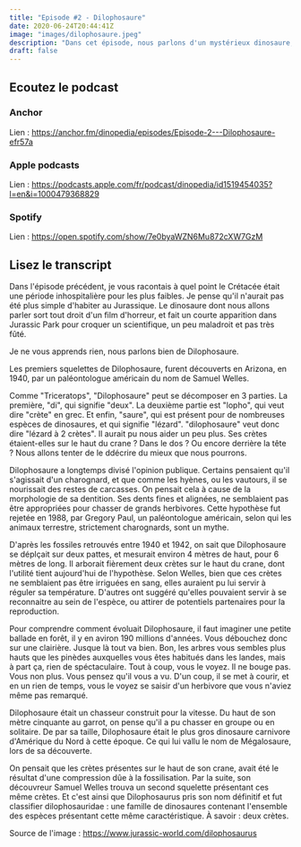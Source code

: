 ```yaml
---
title: "Episode #2 - Dilophosaure"
date: 2020-06-24T20:44:41Z
image: "images/dilophosaure.jpeg"
description: "Dans cet épisode, nous parlons d'un mystérieux dinosaure, qui a fait couler beaucoup d'encre parmi les scientifiques. Nommé Megalosaure, puis Dilophosaure, il foulait les plaines et forêts de l'Arizona au Jurassique."
draft: false
---
```


## Ecoutez le podcast

### Anchor

Lien : https://anchor.fm/dinopedia/episodes/Episode-2---Dilophosaure-efr57a

### Apple podcasts

Lien : https://podcasts.apple.com/fr/podcast/dinopedia/id1519454035?l=en&i=1000479368829

### Spotify

Lien : https://open.spotify.com/show/7e0byaWZN6Mu872cXW7GzM

## Lisez le transcript

Dans l'épisode précédent, je vous racontais à quel point le Crétacée était une période inhospitalière pour les plus faibles. Je pense qu'il n'aurait pas été plus simple d'habiter au Jurassique. Le dinosaure dont nous allons parler sort tout droit d'un film d'horreur, et fait un courte apparition dans Jurassic Park pour croquer un scientifique, un peu maladroit et pas très fûté.

Je ne vous apprends rien, nous parlons bien de Dilophosaure.

Les premiers squelettes de Dilophosaure, furent découverts en Arizona, en 1940, par un paléontologue américain du nom de Samuel Welles.

Comme "Triceratops", "Dilophosaure" peut se décomposer en 3 parties. La première, "di", qui signifie "deux". La deuxième partie est "lopho", qui veut dire "crète" en grec. Et enfin, "saure", qui est présent pour de nombreuses espèces de dinosaures, et qui signifie "lézard". "dilophosaure" veut donc dire "lézard à 2 crètes". Il aurait pu nous aider un peu plus. Ses crètes étaient-elles sur le haut du crane ? Dans le dos ? Ou encore derrière la tête ? Nous allons tenter de le ddécrire du mieux que nous pourrons.

Dilophosaure a longtemps divisé l'opinion publique. Certains pensaient qu'il s'agissait d'un charognard, et que comme les hyènes, ou les vautours, il se nourissait des restes de carcasses. On pensait cela à cause de la morphologie de sa dentition. Ses dents fines et alignées, ne semblaient pas être appropriées pour chasser de grands herbivores. Cette hypothèse fut rejetée en 1988, par Gregory Paul, un paléontologue américain, selon qui les animaux terrestre, strictement charognards, sont un mythe.

D'après les fossiles retrouvés entre 1940 et 1942, on sait que Dilophosaure se déplçait sur deux pattes, et mesurait environ 4 mètres de haut, pour 6 mètres de long. Il arborait fièrement deux crètes sur le haut du crane, dont l'utilité tient aujourd'hui de l'hypothèse. Selon Welles, bien que ces crètes ne semblaient pas être irriguées en sang, elles auraient pu lui servir à réguler sa température. D'autres ont suggéré qu'elles pouvaient servir à se reconnaitre au sein de l'espèce, ou attirer de potentiels partenaires pour la reproduction.

Pour comprendre comment évoluait Dilophosaure, il faut imaginer une petite ballade en forêt, il y en aviron 190 millions d'années. Vous débouchez donc sur une clairière. Jusque là tout va bien. Bon, les arbres vous sembles plus hauts que les pinèdes auxquelles vous êtes habitués dans les landes, mais à part ça, rien de spéctaculaire. Tout à coup, vous le voyez. Il ne bouge pas. Vous non plus. Vous pensez qu'il vous a vu. D'un coup, il se met à courir, et en un rien de temps, vous le voyez se saisir d'un herbivore que vous n'aviez même pas remarqué.

Dilophosaure était un chasseur construit pour la vitesse. Du haut de son mètre cinquante au garrot, on pense qu'il a pu chasser en groupe ou en solitaire. De par sa taille, Dilophosaure était le plus gros dinosaure carnivore d'Amérique du Nord à cette époque. Ce qui lui vallu le nom de Mégalosaure, lors de sa découverte.

On pensait que les crètes présentes sur le haut de son crane, avait été le résultat d'une compression dûe à la fossilisation. Par la suite, son découvreur Samuel Welles trouva un second squelette présentant ces même crètes. Et c'est ainsi que Dilophosaurus pris son nom définitif et fut classifier dilophosauridae : une famille de dinosaures contenant l'ensemble des espèces présentant cette même caractéristique. À savoir : deux crètes.

Source de l'image : https://www.jurassic-world.com/dilophosaurus
